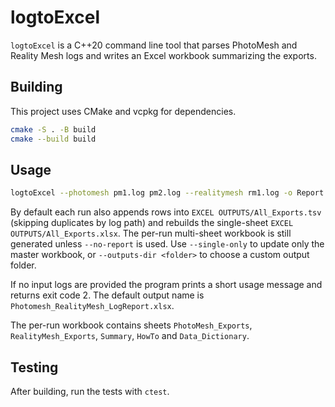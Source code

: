 # logtoExcel

`logtoExcel` is a C++20 command line tool that parses PhotoMesh and Reality Mesh
logs and writes an Excel workbook summarizing the exports.

## Building

This project uses CMake and vcpkg for dependencies.

```bash
cmake -S . -B build
cmake --build build
```

## Usage

```bash
logtoExcel --photomesh pm1.log pm2.log --realitymesh rm1.log -o Report.xlsx
```

By default each run also appends rows into `EXCEL OUTPUTS/All_Exports.tsv`
(skipping duplicates by log path) and rebuilds the single-sheet
`EXCEL OUTPUTS/All_Exports.xlsx`. The per-run multi-sheet workbook is still
generated unless `--no-report` is used. Use `--single-only` to update only the
master workbook, or `--outputs-dir <folder>` to choose a custom output folder.

If no input logs are provided the program prints a short usage message and
returns exit code 2. The default output name is
`Photomesh_RealityMesh_LogReport.xlsx`.

The per-run workbook contains sheets `PhotoMesh_Exports`,
`RealityMesh_Exports`, `Summary`, `HowTo` and `Data_Dictionary`.

## Testing

After building, run the tests with `ctest`.


